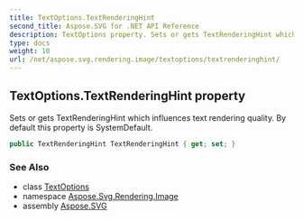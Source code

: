 ```yaml
---
title: TextOptions.TextRenderingHint
second_title: Aspose.SVG for .NET API Reference
description: TextOptions property. Sets or gets TextRenderingHint which influences text rendering quality. By default this property is SystemDefault
type: docs
weight: 10
url: /net/aspose.svg.rendering.image/textoptions/textrenderinghint/
---
```

## TextOptions.TextRenderingHint property

Sets or gets TextRenderingHint which influences text rendering quality. By default this property is SystemDefault.

```csharp
public TextRenderingHint TextRenderingHint { get; set; }
```

### See Also

* class [TextOptions](../)
* namespace [Aspose.Svg.Rendering.Image](../../../aspose.svg.rendering.image/)
* assembly [Aspose.SVG](../../../)
